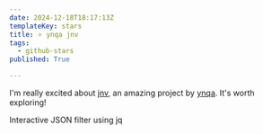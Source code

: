 ```yaml
---
date: 2024-12-18T18:17:13Z
templateKey: stars
title: ⭐ ynqa jnv
tags:
  - github-stars
published: True

---
```


I'm really excited about [jnv](https://github.com/ynqa/jnv), an amazing project by [ynqa](https://github.com/ynqa). It's worth exploring!

Interactive JSON filter using jq
